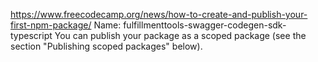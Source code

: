 https://www.freecodecamp.org/news/how-to-create-and-publish-your-first-npm-package/
Name: fulfillmenttools-swagger-codegen-sdk-typescript
You can publish your package as a scoped package (see the section "Publishing scoped packages" below).
